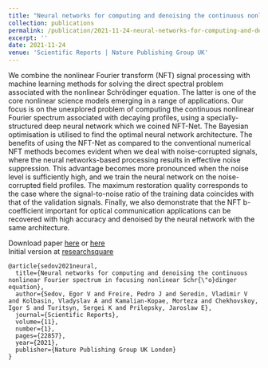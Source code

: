 ```yaml
---
title: "Neural networks for computing and denoising the continuous nonlinear Fourier spectrum in focusing nonlinear Schrödinger equation"
collection: publications
permalink: /publication/2021-11-24-neural-networks-for-computing-and-denoising-the-continuous-nonlinear-fourier-spectrum
excerpt: ''
date: 2021-11-24
venue: 'Scientific Reports | Nature Publishing Group UK'
---
```

We combine the nonlinear Fourier transform (NFT) signal processing with machine learning methods 
for solving the direct spectral problem associated with the nonlinear Schrödinger equation. 
The latter is one of the core nonlinear science models emerging in a range of applications. 
Our focus is on the unexplored problem of computing the continuous nonlinear Fourier spectrum 
associated with decaying profiles, using a specially-structured deep neural network which we coined NFT-Net. 
The Bayesian optimisation is utilised to find the optimal neural network architecture. 
The benefits of using the NFT-Net as compared to the conventional numerical NFT methods becomes 
evident when we deal with noise-corrupted signals, where the neural networks-based processing 
results in effective noise suppression. This advantage becomes more pronounced when the noise 
level is sufficiently high, and we train the neural network on the noise-corrupted field profiles. 
The maximum restoration quality corresponds to the case where the signal-to-noise ratio of the training 
data coincides with that of the validation signals. Finally, we also demonstrate that the NFT b-coefficient 
important for optical communication applications can be 
recovered with high accuracy and denoised by the neural network with the same architecture.

Download paper [here](http://esf0.github.io/files/neural_networks_for_computing_and_denoising_the_continuous_nonlinear_fourier_spectrum.pdf) or 
[here](https://www.nature.com/articles/s41598-021-02252-9)  
Initial version at [researchsquare](https://assets.researchsquare.com/files/rs-654419/v1_covered.pdf?c=1631871409)

```
@article{sedov2021neural,
  title={Neural networks for computing and denoising the continuous nonlinear Fourier spectrum in focusing nonlinear Schr{\"o}dinger equation},
  author={Sedov, Egor V and Freire, Pedro J and Seredin, Vladimir V and Kolbasin, Vladyslav A and Kamalian-Kopae, Morteza and Chekhovskoy, Igor S and Turitsyn, Sergei K and Prilepsky, Jaroslaw E},
  journal={Scientific Reports},
  volume={11},
  number={1},
  pages={22857},
  year={2021},
  publisher={Nature Publishing Group UK London}
}
```